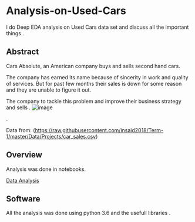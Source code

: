 # Analysis-on-Used-Cars
I do Deep EDA analysis on  Used Cars data set and discuss all the important things . 
## Abstract
 
Cars Absolute, an American company buys and sells second hand cars.


The company has earned its name because of sincerity in work and quality of services. But for past few months their sales is down for some reason and they are unable to figure it out.



The company to tackle this problem and improve their business strategy and sells .
![image](https://user-images.githubusercontent.com/114226899/214508474-5ac2a13d-645d-4aa1-86c2-e619427690ac.png)

.

Data from: (https://raw.githubusercontent.com/insaid2018/Term-1/master/Data/Projects/car_sales.csv)


## Overview

Analysis was done in notebooks.

 [Data Analysis](https://github.com/imhsv/Analysis-on-Used-Cars/blob/main/Analysis%20on%20Used%20Cars%20.ipynb)


## Software

All the analysis was done using python 3.6 and the usefull libraries .
